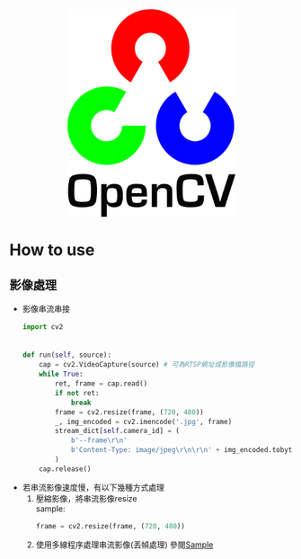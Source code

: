 <p align="center">
    <img src="img/logo.png" width='300px'>
</p>

# How to use  

## 影像處理
- 影像串流串接
    ```python
    import cv2


    def run(self, source):
        cap = cv2.VideoCapture(source) # 可為RTSP網址或影像檔路徑
        while True:
            ret, frame = cap.read()
            if not ret:
                break
            frame = cv2.resize(frame, (720, 480))
            _, img_encoded = cv2.imencode('.jpg', frame)
            stream_dict[self.camera_id] = (
                b'--frame\r\n'
                b'Content-Type: image/jpeg\r\n\r\n' + img_encoded.tobytes() + b'\r\n'
            )
        cap.release()
    ```
- 若串流影像速度慢，有以下幾種方式處理
    1. 壓縮影像，將串流影像resize  
        sample:
        ```python
        frame = cv2.resize(frame, (720, 480))
        ```
    2. 使用多線程序處理串流影像(丟幀處理)
        參閱[Sample](sample/service.py)